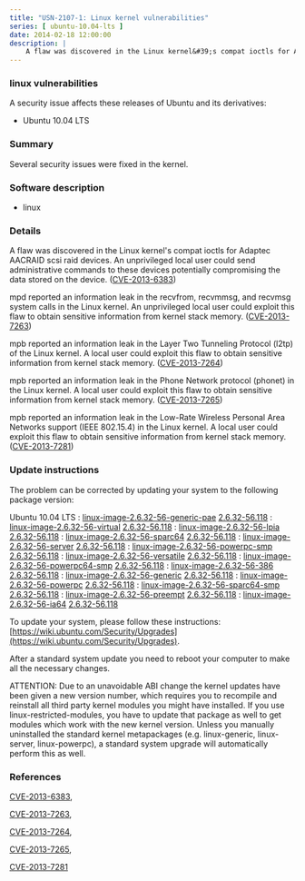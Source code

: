```yaml
---
title: "USN-2107-1: Linux kernel vulnerabilities"
series: [ ubuntu-10.04-lts ]
date: 2014-02-18 12:00:00
description: |
    A flaw was discovered in the Linux kernel&#39;s compat ioctls for Adaptec AACRAID scsi raid devices. An unprivileged local user could send administrative commands to these devices potentially compromising the data stored on the device. ([CVE-2013-6383](http://people.ubuntu.com/~ubuntu-security/cve/CVE-2013-6383))
--- 
```

 
### linux vulnerabilities

A security issue affects these releases of Ubuntu and its derivatives:

* Ubuntu 10.04 LTS

### Summary

Several security issues were fixed in the kernel. 

### Software description

* linux 

### Details

A flaw was discovered in the Linux kernel&#39;s compat ioctls for Adaptec AACRAID scsi raid devices. An unprivileged local user could send administrative commands to these devices potentially compromising the data stored on the device. ([CVE-2013-6383](http://people.ubuntu.com/~ubuntu-security/cve/CVE-2013-6383))

mpd reported an information leak in the recvfrom, recvmmsg, and recvmsg system calls in the Linux kernel. An unprivileged local user could exploit this flaw to obtain sensitive information from kernel stack memory. ([CVE-2013-7263](http://people.ubuntu.com/~ubuntu-security/cve/CVE-2013-7263))

mpb reported an information leak in the Layer Two Tunneling Protocol (l2tp) of the Linux kernel. A local user could exploit this flaw to obtain sensitive information from kernel stack memory. ([CVE-2013-7264](http://people.ubuntu.com/~ubuntu-security/cve/CVE-2013-7264))

mpb reported an information leak in the Phone Network protocol (phonet) in the Linux kernel. A local user could exploit this flaw to obtain sensitive information from kernel stack memory. ([CVE-2013-7265](http://people.ubuntu.com/~ubuntu-security/cve/CVE-2013-7265))

mpb reported an information leak in the Low-Rate Wireless Personal Area Networks support (IEEE 802.15.4) in the Linux kernel. A local user could exploit this flaw to obtain sensitive information from kernel stack memory. ([CVE-2013-7281](http://people.ubuntu.com/~ubuntu-security/cve/CVE-2013-7281)) 

### Update instructions

The problem can be corrected by updating your system to the following package version:

Ubuntu 10.04 LTS
 : [linux-image-2.6.32-56-generic-pae](https://launchpad.net/ubuntu/+source/linux) <span> [2.6.32-56.118](https://launchpad.net/ubuntu/+source/linux/2.6.32-56.118) </span> 
 : [linux-image-2.6.32-56-virtual](https://launchpad.net/ubuntu/+source/linux) <span> [2.6.32-56.118](https://launchpad.net/ubuntu/+source/linux/2.6.32-56.118) </span> 
 : [linux-image-2.6.32-56-lpia](https://launchpad.net/ubuntu/+source/linux) <span> [2.6.32-56.118](https://launchpad.net/ubuntu/+source/linux/2.6.32-56.118) </span> 
 : [linux-image-2.6.32-56-sparc64](https://launchpad.net/ubuntu/+source/linux) <span> [2.6.32-56.118](https://launchpad.net/ubuntu/+source/linux/2.6.32-56.118) </span> 
 : [linux-image-2.6.32-56-server](https://launchpad.net/ubuntu/+source/linux) <span> [2.6.32-56.118](https://launchpad.net/ubuntu/+source/linux/2.6.32-56.118) </span> 
 : [linux-image-2.6.32-56-powerpc-smp](https://launchpad.net/ubuntu/+source/linux) <span> [2.6.32-56.118](https://launchpad.net/ubuntu/+source/linux/2.6.32-56.118) </span> 
 : [linux-image-2.6.32-56-versatile](https://launchpad.net/ubuntu/+source/linux) <span> [2.6.32-56.118](https://launchpad.net/ubuntu/+source/linux/2.6.32-56.118) </span> 
 : [linux-image-2.6.32-56-powerpc64-smp](https://launchpad.net/ubuntu/+source/linux) <span> [2.6.32-56.118](https://launchpad.net/ubuntu/+source/linux/2.6.32-56.118) </span> 
 : [linux-image-2.6.32-56-386](https://launchpad.net/ubuntu/+source/linux) <span> [2.6.32-56.118](https://launchpad.net/ubuntu/+source/linux/2.6.32-56.118) </span> 
 : [linux-image-2.6.32-56-generic](https://launchpad.net/ubuntu/+source/linux) <span> [2.6.32-56.118](https://launchpad.net/ubuntu/+source/linux/2.6.32-56.118) </span> 
 : [linux-image-2.6.32-56-powerpc](https://launchpad.net/ubuntu/+source/linux) <span> [2.6.32-56.118](https://launchpad.net/ubuntu/+source/linux/2.6.32-56.118) </span> 
 : [linux-image-2.6.32-56-sparc64-smp](https://launchpad.net/ubuntu/+source/linux) <span> [2.6.32-56.118](https://launchpad.net/ubuntu/+source/linux/2.6.32-56.118) </span> 
 : [linux-image-2.6.32-56-preempt](https://launchpad.net/ubuntu/+source/linux) <span> [2.6.32-56.118](https://launchpad.net/ubuntu/+source/linux/2.6.32-56.118) </span> 
 : [linux-image-2.6.32-56-ia64](https://launchpad.net/ubuntu/+source/linux) <span> [2.6.32-56.118](https://launchpad.net/ubuntu/+source/linux/2.6.32-56.118) </span> 

To update your system, please follow these instructions: [https://wiki.ubuntu.com/Security/Upgrades](https://wiki.ubuntu.com/Security/Upgrades).

After a standard system update you need to reboot your computer to make all the necessary changes.

ATTENTION: Due to an unavoidable ABI change the kernel updates have been given a new version number, which requires you to recompile and reinstall all third party kernel modules you might have installed. If you use linux-restricted-modules, you have to update that package as well to get modules which work with the new kernel version. Unless you manually uninstalled the standard kernel metapackages (e.g. linux-generic, linux-server, linux-powerpc), a standard system upgrade will automatically perform this as well. 

### References

 [CVE-2013-6383](http://people.ubuntu.com/~ubuntu-security/cve/CVE-2013-6383), 

 [CVE-2013-7263](http://people.ubuntu.com/~ubuntu-security/cve/CVE-2013-7263), 

 [CVE-2013-7264](http://people.ubuntu.com/~ubuntu-security/cve/CVE-2013-7264), 

 [CVE-2013-7265](http://people.ubuntu.com/~ubuntu-security/cve/CVE-2013-7265), 

 [CVE-2013-7281](http://people.ubuntu.com/~ubuntu-security/cve/CVE-2013-7281)
 
